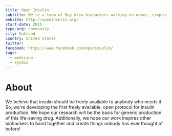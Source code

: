 ```yaml
---
title: Open Insulin
subtitle: We're a team of Bay Area biohackers working on newer, simpler, less expensive ways to make insulin.
website: http://openinsulin.org/
start-date: 2015
type-org: community
city: Oakland
country: United States
twitter:
facebook: https://www.facebook.com/openinsulin/
tags:
  - medicine
  - synbio
---
```


# About
We believe that insulin should be freely available to anybody who needs it. So, we're developing the first freely available, open protocol for insulin production. We hope our research will be the basis for generic production of this life-saving drug. Additionally, we hope our work inspires other biohackers to band together and create things nobody has ever thought of before!

